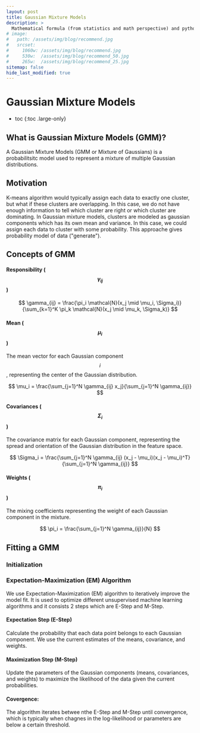 ```yaml
---
layout: post
title: Gaussian Mixture Models
description: >
  Mathematical formula (from statistics and math perspective) and python implementation for different types of regression models
# image: 
#   path: /assets/img/blog/recommend.jpg
#   srcset:
#     1060w: /assets/img/blog/recommend.jpg
#     530w:  /assets/img/blog/recommend_50.jpg
#     265w:  /assets/img/blog/recommend_25.jpg
sitemap: false
hide_last_modified: true
---
```


# Gaussian Mixture Models

* toc
{:toc .large-only}

## What is Gaussian Mixture Models (GMM)?

A Gaussian Mixture Models (GMM or Mixture of Gaussians) is a probabilitsitc model used to represent a mixture of multiple Gaussian distributions. 

## Motivation
K-means algorithm would typically assign each data to exactly one cluster, but what if these clusters are overlapping. In this case, we do not have enough information to tell which cluster are right or which cluster are dominating. In Gaussian mixture models, clusters are modeled as gaussian components which has its own mean and variance. In this case, we could assign each data to cluster with some probability. This approache gives probability model of data ("generate").

## Concepts of GMM
#### Responsibility ($$\gamma_{ij}$$)

$$
\gamma_{ij} = \frac{\pi_i \mathcal{N}(x_j \mid \mu_i, \Sigma_i)}{\sum_{k=1}^K \pi_k \mathcal{N}(x_j \mid \mu_k, \Sigma_k)}
$$

#### Mean ($$ \mu_i $$)

The mean vector for each Gaussian component $$ i $$, representing the center of the Gaussian distribution.

$$
\mu_i = \frac{\sum_{j=1}^N \gamma_{ij} x_j}{\sum_{j=1}^N \gamma_{ij}}
$$


#### Covariances ($$ \Sigma_i $$)
The covariance matrix for each Gaussian component, representing the spread and orientation of the Gaussian distribution in the feature space.

$$
\Sigma_i = \frac{\sum_{j=1}^N \gamma_{ij} (x_j - \mu_i)(x_j - \mu_i)^T}{\sum_{j=1}^N \gamma_{ij}}
$$


#### Weights ($$ \pi_i $$)

The mixing coefficients representing the weight of each Gaussian component in the mixture.

$$
\pi_i = \frac{\sum_{j=1}^N \gamma_{ij}}{N}
$$

## Fitting a GMM

### Initialization

### Expectation-Maximization (EM) Algorithm
We use Expectation-Maximization (EM) algorithm to iteratively improve the model fit. It is used to optimize different unsupervised machine learning algorithms and it consists 2 steps which are E-Step and M-Step.

#### Expectation Step (E-Step)
Calculate the probability that each data point belongs to each Gaussian component. We use the current estimates of the means, covariance, and weights.


#### Maximization Step (M-Step)
Update the parameters of the Gaussian components (means, covariances, and weights) to maximize the likelihood of the data given the current probabilities.

#### Covergence:
The algorithm iterates betwee nthe E-Step and M-Step until convergence, which is typically when chagnes in the log-likelihood or parameters are below a certain threshold.
